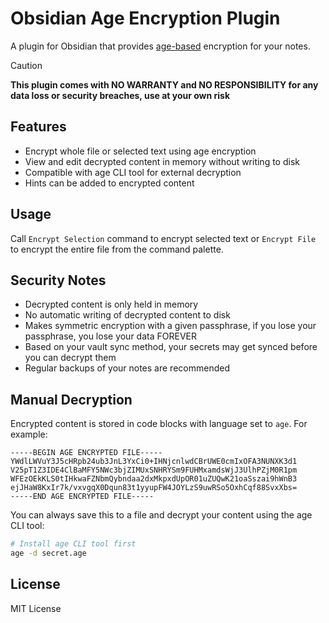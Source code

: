 # Obsidian Age Encryption Plugin

A plugin for Obsidian that provides [age-based](https://github.com/FiloSottile/age) encryption for your notes.

> [!CAUTION]
> **This plugin comes with NO WARRANTY and NO RESPONSIBILITY for any data loss or security breaches, use at your own risk**

## Features
- Encrypt whole file or selected text using age encryption
- View and edit decrypted content in memory without writing to disk
- Compatible with age CLI tool for external decryption
- Hints can be added to encrypted content

## Usage
Call `Encrypt Selection` command to encrypt selected text or `Encrypt File` to encrypt the entire file from the command palette.

## Security Notes
- Decrypted content is only held in memory
- No automatic writing of decrypted content to disk
- Makes symmetric encryption with a given passphrase, if you lose your passphrase, you lose your data FOREVER
- Based on your vault sync method, your secrets may get synced before you can decrypt them
- Regular backups of your notes are recommended

## Manual Decryption
Encrypted content is stored in code blocks with language set to `age`. For example:
```age
-----BEGIN AGE ENCRYPTED FILE-----
YWdlLWVuY3J5cHRpb24ub3JnL3YxCi0+IHNjcnlwdCBrUWE0cmIxOFA3NUNXK3d1
V25pT1Z3IDE4ClBaMFY5NWc3bjZIMUxSNHRYSm9FUHMxamdsWjJ3UlhPZjM0R1pm
WFEzOEkKLS0tIHkwaFZNbmQybndaa2dxMkpxdUpOR01uZUQwK21oaSszai9hWnB3
ejJHaW8KxIr7k/vxvgqX0Dqun83t1yyupFW4JOYLzS9uwRSo5OxhCqf88SvxXbs=
-----END AGE ENCRYPTED FILE-----
```
You can always save this to a file and decrypt your content using the age CLI tool:
```bash
# Install age CLI tool first
age -d secret.age
```


## License
MIT License
